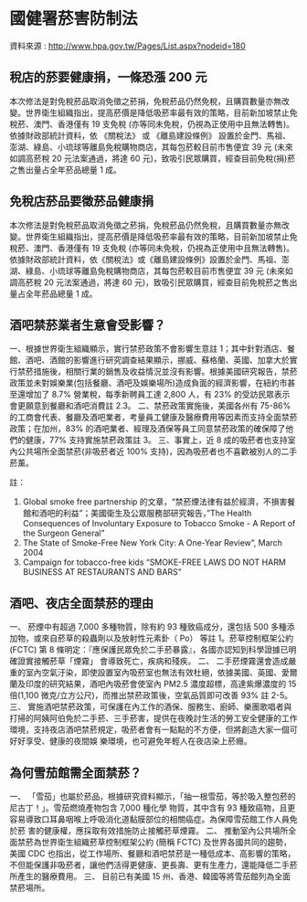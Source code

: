 # 國健署菸害防制法

資料來源 : http://www.hpa.gov.tw/Pages/List.aspx?nodeid=180

## 稅店的菸要健康捐，一條恐漲 200 元
本次修法是對免稅菸品取消免徵之菸捐，免稅菸品仍然免稅，且購買數量亦無改變。世界衛生組織指出，提高菸價是降低吸菸率最有效的策略，目前新加坡禁止免稅菸、澳門、香港僅有 19 支免稅 (亦等同未免稅，仍視為正使用中且無法轉售)。依據財政部統計資料，依 《關稅法》 或 《離島建設條例》 設置於金門、馬祖、澎湖、綠島、小琉球等離島免稅購物商店，其每包菸較目前市售便宜 39 元 (未來如調高菸稅 20 元法案通過，將達 60 元)，致吸引民眾購買，經查目前免稅(捐)菸之售出量占全年菸品總量 1 成。

## 免稅店菸品要徵菸品健康捐
本次修法是對免稅菸品取消免徵之菸捐，免稅菸品仍然免稅，且購買數量亦無改變。世界衛生組織指出，提高菸價是降低吸菸率最有效的策略，目前新加坡禁止免稅菸、澳門、香港僅有 19 支免稅 (亦等同未免稅，仍視為正使用中且無法轉售)。依據財政部統計資料，依《關稅法》或《離島建設條例》設置於金門、馬祖、澎湖、綠島、小琉球等離島免稅購物商店，其每包菸較目前市售便宜 39  元 (未來如調高菸稅 20 元法案通過，將達 60 元)，致吸引民眾購買，經查目前免稅菸之售出量占全年菸品總量 1 成。

## 酒吧禁菸業者生意會受影響？
一、根據世界衛生組織顯示，實行禁菸政策不會影響生意註 1；其中針對酒店、餐館、酒吧、酒館的影響進行研究調查結果顯示，挪威、蘇格蘭、英國、加拿大於實行禁菸措施後，相關行業的銷售及收益情況並沒有影響。根據美國研究報告，禁菸政策並未對娛樂業(包括餐廳、酒吧及娛樂場所)造成負面的經濟影響，在紐約市甚至還增加了 8.7% 營業稅，每季新聘員工達 2,800 人，有 23% 的受訪民眾表示會更願意到餐廳和酒吧消費註 2.3。
二、禁菸政策實施後，美國各州有 75-86% 的工商會代表、餐廳及酒吧業者，考量員工健康及醫療費用等因素而支持全面禁菸政策；在加州，83% 的酒吧業者、經理及酒保等員工同意禁菸政策的確保障了他們的健康，77% 支持實施禁菸政策註 3。
三、事實上，近 8 成的吸菸者也支持室內公共場所全面禁菸(非吸菸者近 100% 支持)，因為吸菸者也不喜歡被別人的二手菸薰。

註：
1. Global smoke free partnership 的文章，“禁菸煙法律有益於經濟，不損害餐館和酒吧的利益”；美國衛生及公眾服務部研究報告，”The Health Consequences of Involuntary
Exposure to Tobacco Smoke - A Report of the Surgeon General”
2. The State of Smoke-Free New York City: A One-Year Review”, March 2004
3. Campaign for tobacco-free kids “SMOKE-FREE LAWS DO NOT HARM BUSINESS AT RESTAURANTS AND BARS”

## 酒吧、夜店全面禁菸的理由
一、 菸煙中有超過 7,000 多種物質，除有約 93 種致癌成分，還包括 500 多種添加物，或來自菸草的殺蟲劑以及放射性元素釙（ Po） 等註 1。菸草控制框架公約 (FCTC) 第 8 條明定：『應保護民眾免於二手菸暴露』，各國亦認知到科學證據已明確證實接觸菸草「煙霧」 會導致死亡，疾病和殘疾。
二、 二手菸煙霧還會造成嚴重的室內空氣汙染，即使設置室內吸菸室也無法有效杜絕，依據美國、英國、愛爾蘭及印度的研究結果，酒吧內吸菸會使室內 PM2.5 濃度超標，高達紫爆濃度的 15 倍(1,100 微克/立方公尺)，而推出禁菸政策後，空氣品質即可改善 93% 註 2-5。
三、 實施酒吧禁菸政策，可保護在內工作的酒保、服務生、廚師、樂團歌唱者與打掃的阿姨阿伯免於二手菸、三手菸害，提供在夜晚討生活的勞工安全健康的工作環境，支持夜店酒吧禁菸規定，吸菸者會有一點點的不方便，但將創造大家一個可好好享受、健康的夜間娛
樂環境，也可避免年輕人在夜店染上菸癮。

## 為何雪茄館需全面禁菸？
一、 「雪茄」也屬於菸品，根據研究資料顯示，「抽一根雪茄，等於吸入整包菸的尼古丁！」。雪茄燃燒產物包含 7,000 種化學
物質，其中含有 93 種致癌物，且更容易導致口耳鼻咽喉上呼吸消化道黏膜部位的相關癌症。為保障雪茄館工作人員免於菸
害的健康權，應採取有效措施防止接觸菸草煙霧。
二、 推動室內公共場所全面禁菸為世界衛生組織菸草控制框架公約 (簡稱 FCTC) 及世界各國共同的趨勢，美國 CDC 也指出，從工作場所、餐廳和酒吧禁菸是一種低成本、高影響的策略，不但能保護非吸菸者，讓他們活得更健康、更長壽、更有生產力，還能降低二手菸所產生的醫療費用。
三、 目前已有美國 15 州、香港、韓國等將雪茄館列為全面禁菸場所。

